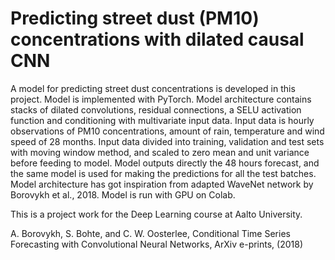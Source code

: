 # Predicting street dust (PM10) concentrations with dilated causal CNN
A model for predicting street dust concentrations is developed in this project. Model is implemented with PyTorch. Model architecture contains stacks of dilated convolutions, residual connections, a SELU activation function and conditioning with multivariate input data. Input data is hourly observations of PM10 concentrations, amount of rain, temperature and wind speed of 28 months. Input data divided into training, validation and test sets with moving window method, and scaled to zero mean and unit variance before feeding to model. Model outputs directly the 48 hours forecast, and the same model is used for making the predictions for all the test batches. Model architecture has got inspiration from adapted WaveNet network by Borovykh et al., 2018. Model is run with GPU on Colab.

This is a project work for the Deep Learning course at Aalto University. 

A. Borovykh, S. Bohte, and C. W. Oosterlee, Conditional Time Series Forecasting with Convolutional Neural Networks, ArXiv e-prints, (2018)
